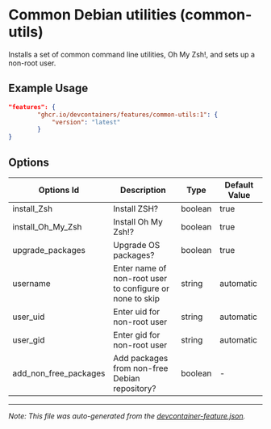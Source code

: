 
# Common Debian utilities (common-utils)

Installs a set of common command line utilities, Oh My Zsh!, and sets up a non-root user.

## Example Usage

```json
"features": {
        "ghcr.io/devcontainers/features/common-utils:1": {
            "version": "latest"
        }
}
```

## Options

| Options Id | Description | Type | Default Value |
|-----|-----|-----|-----|
| install_Zsh | Install ZSH? | boolean | true |
| install_Oh_My_Zsh | Install Oh My Zsh!? | boolean | true |
| upgrade_packages | Upgrade OS packages? | boolean | true |
| username | Enter name of non-root user to configure or none to skip | string | automatic |
| user_uid | Enter uid for non-root user | string | automatic |
| user_gid | Enter gid for non-root user | string | automatic |
| add_non_free_packages | Add packages from non-free Debian repository? | boolean | - |

---

_Note: This file was auto-generated from the [devcontainer-feature.json](./devcontainer-feature.json)._
